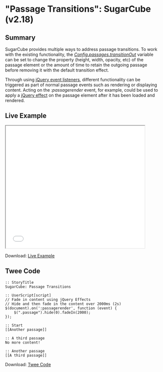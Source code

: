 # "Passage Transitions": SugarCube (v2.18)

## Summary

SugarCube provides multiple ways to address passage transitions. To work with the existing functionality, the *[Config.passages.transitionOut](http://www.motoslave.net/sugarcube/2/docs/#config-api-property-passages-transitionout)* variable can be set to change the property (height, width, opacity, etc) of the passage element or the amount of time to retain the outgoing passage before removing it with the default transition effect.

Through using [jQuery event listeners](https://api.jquery.com/category/events/), different functionality can be triggered as part of normal passage events such as rendering or displaying content. Acting on the *:passagerender* event, for example, could be used to apply a [jQuery effect](https://api.jquery.com/category/effects/) on the passage element after it has been loaded and rendered.

## Live Example

<section>
<iframe src="sugarcube_passagetransitions_example.html" height=400 width=90%></iframe>


Download: <a href="sugarcube_passagetransitions_example.html" target="_blank">Live Example</a>
</section>

## Twee Code

```
:: StoryTitle
SugarCube: Passage Transitions

:: UserScript[script]
// Fade in content using jQuery Effects
// Hide and then fade in the content over 2000ms (2s)
$(document).on(':passagerender', function (event) {
	$(".passage").hide(0).fadeIn(2000);
});

:: Start
[[Another passage]]

:: A third passage
No more content!

:: Another passage
[[A third passage]]

```

Download: <a href="sugarcube_passagetransitions_twee.txt" target="_blank">Twee Code</a>
